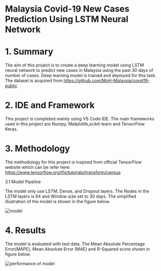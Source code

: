 # Malaysia Covid-19 New Cases Prediction Using LSTM Neural Network
# 1. Summary 
The aim of this project is to create a deep learning model using LSTM neural network to predict new cases in Malaysia using the past 30 days of number of cases. Deep learning model is trained and deployed for this task. The dataset is acquired from https://github.com/MoH-Malaysia/covid19-public
# 2. IDE and Framework
This project is completed mainly using VS Code IDE. The main frameworks used in this project are Numpy, Matplotlib,scikit-learn and TensorFlow Keras.
# 3. Methodology
The methodology for this project is inspired from official TensorFlow website which can be refer here: https://www.tensorflow.org/tfx/tutorials/transform/census

3.1 Model Pipeline

The model only use  LSTM, Dense, and Dropout layers. The Nodes in the LSTM layers is 64 and Window size set to 30 days. The simplified illustration of the model is shown in the figure below.

![model](https://user-images.githubusercontent.com/124944787/220149638-608908bd-6bcd-4b3e-8500-358e27299996.png)

# 4. Results
The model is evaluated with test data. The Mean Absolute Percentage Error(MAPE), Mean Absolute Error (MAE) and R-Squared score shown in figure below.

![performance of model](https://user-images.githubusercontent.com/124944787/221622146-e549eb49-724f-4e72-b426-0e0377e53199.png)
